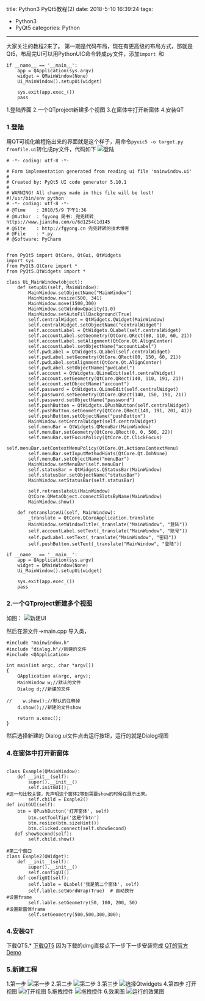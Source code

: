 title: Python3 PyQt5教程(2)
date: 2018-5-10 16:39:24
tags: 
- Python3 
- PyQt5
categories: Python 
---
大家关注的教程2来了。
第一期是代码布局，现在有更高级的布局方式，那就是Qt5，布局完UI可以用PythonUIC命令转成py文件，添加`import `和

```
if __name__ == '__main__':
    app = QApplication(sys.argv)
    widget = QMainWindow(None)
    Ui_MainWindow().setupUi(widget)

    sys.exit(app.exec_())
    pass
```
<!-- more -->

1.登陆界面
2.一个QTproject新建多个视图
3.在窗体中打开新窗体
4.安装QT
### 1.登陆

用QT可视化编程拖出来的界面就是这个样子，用命令`pyuic5 -o target.py fromfile.ui`转化成py文件，代码如下
![登陆](../1.png)


```
# -*- coding: utf-8 -*-

# Form implementation generated from reading ui file 'mainwindow.ui'
#
# Created by: PyQt5 UI code generator 5.10.1
#
# WARNING! All changes made in this file will be lost!
#!/usr/bin/env python
# -*- coding: utf-8 -*-
# @Time    : 2018/5/9 下午1:36
# @Author  : fgyong 简书:_兜兜转转_  https://www.jianshu.com/u/6d1254c1d145
# @Site    : http://fgyong.cn 兜兜转转的技术博客
# @File    : *.py
# @Software: PyCharm


from PyQt5 import QtCore, QtGui, QtWidgets
import sys
from PyQt5.QtCore import *
from PyQt5.QtWidgets import *

class Ui_MainWindow(object):
    def setupUi(self, MainWindow):
        MainWindow.setObjectName("MainWindow")
        MainWindow.resize(500, 341)
        MainWindow.move(1500,300)
        MainWindow.setWindowOpacity(1.0)
        MainWindow.setAutoFillBackground(True)
        self.centralWidget = QtWidgets.QWidget(MainWindow)
        self.centralWidget.setObjectName("centralWidget")
        self.accountLabel = QtWidgets.QLabel(self.centralWidget)
        self.accountLabel.setGeometry(QtCore.QRect(80, 110, 60, 21))
        self.accountLabel.setAlignment(QtCore.Qt.AlignCenter)
        self.accountLabel.setObjectName("accountLabel")
        self.pwdLabel = QtWidgets.QLabel(self.centralWidget)
        self.pwdLabel.setGeometry(QtCore.QRect(80, 150, 60, 21))
        self.pwdLabel.setAlignment(QtCore.Qt.AlignCenter)
        self.pwdLabel.setObjectName("pwdLabel")
        self.account = QtWidgets.QLineEdit(self.centralWidget)
        self.account.setGeometry(QtCore.QRect(140, 110, 191, 21))
        self.account.setObjectName("account")
        self.password = QtWidgets.QLineEdit(self.centralWidget)
        self.password.setGeometry(QtCore.QRect(140, 150, 191, 21))
        self.password.setObjectName("password")
        self.pushButton = QtWidgets.QPushButton(self.centralWidget)
        self.pushButton.setGeometry(QtCore.QRect(140, 191, 201, 41))
        self.pushButton.setObjectName("pushButton")
        MainWindow.setCentralWidget(self.centralWidget)
        self.menuBar = QtWidgets.QMenuBar(MainWindow)
        self.menuBar.setGeometry(QtCore.QRect(0, 0, 500, 22))
        self.menuBar.setFocusPolicy(QtCore.Qt.ClickFocus)
        self.menuBar.setContextMenuPolicy(QtCore.Qt.ActionsContextMenu)
        self.menuBar.setInputMethodHints(QtCore.Qt.ImhNone)
        self.menuBar.setObjectName("menuBar")
        MainWindow.setMenuBar(self.menuBar)
        self.statusBar = QtWidgets.QStatusBar(MainWindow)
        self.statusBar.setObjectName("statusBar")
        MainWindow.setStatusBar(self.statusBar)

        self.retranslateUi(MainWindow)
        QtCore.QMetaObject.connectSlotsByName(MainWindow)
        MainWindow.show()

    def retranslateUi(self, MainWindow):
        _translate = QtCore.QCoreApplication.translate
        MainWindow.setWindowTitle(_translate("MainWindow", "登陆"))
        self.accountLabel.setText(_translate("MainWindow", "账号"))
        self.pwdLabel.setText(_translate("MainWindow", "密码"))
        self.pushButton.setText(_translate("MainWindow", "登陆"))

if __name__ == '__main__':
    app = QApplication(sys.argv)
    widget = QMainWindow(None)
    Ui_MainWindow().setupUi(widget)

    sys.exit(app.exec_())
    pass

```


###  2.一个QTproject新建多个视图
如图：
![新建UI](https://upload-images.jianshu.io/upload_images/783986-8a352a0f49882a02.png?imageMogr2/auto-orient/strip%7CimageView2/2/w/1240)

然后在源文件->main.cpp 导入类，
```
#include "mainwindow.h"
#include "dialog.h"//新建的文件
#include <QApplication>

int main(int argc, char *argv[])
{
    QApplication a(argc, argv);
    MainWindow w;//默认的文件
    Dialog d;//新建的文件

//    w.show();//默认的注释掉
    d.show();//新建的文件show

    return a.exec();
}
```
然后选择新建的 Dialog.ui文件点击运行按钮，运行的就是Dialog视图

### 4.在窗体中打开新窗体
```

class Example(QMainWindow):
    def __init__(self):
        super().__init__()
        self.initGUI();
#这一句比较关键，先声明这个窗体2等到需要show的时候在展示出来。
        self.child = Exaple2()
def initGUI(self):
    btn = QPushButton('打开窗体', self)
        btn.setToolTip('这是个btn')
        btn.resize(btn.sizeHint())
        btn.clicked.connect(self.showSecond)
   def showSecond(self):
        self.child.show()

#第二个窗口
class Exaple2(QWidget):
    def __init__(self):
        super().__init__()
        self.configUI()
    def configUI(self):
        self.lable = QLabel('我是第二个窗体', self)
        self.lable.setWordWrap(True)  # 自动换行
#设置frame
        self.lable.setGeometry(50, 100, 200, 50)
#设置新窗体frame
        self.setGeometry(500,500,300,300);
```
### 4.安装QT
下载QT5.*
[下载QT5](http://mirrors.ocf.berkeley.edu/qt/archive/qt/5.8/5.8.0/qt-opensource-mac-x64-clang-5.8.0.dmg)
因为下载的dmg直接点下一步下一步安装完成
[QT的官方Demo](http://doc.qt.io/archives/qt-4.8/demos.html)
### 5.新建工程
1.第一步
![第一步](../2.png)
2.第二步
![第二步](../3.png)
3.第三步
![选择Qtwidgets](../4.png)
4.第四步 打开视图
![打开视图](../5.png)
5.拖拽控件
![拖拽控件](../6.png)
6.效果图
![运行的效果图](../7.png)
